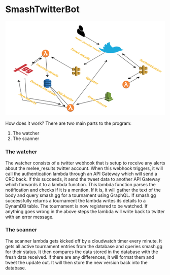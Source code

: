 # SmashTwitterBot
![Diagram](diagram.png)

How does it work?
There are two main parts to the program:
1. The watcher
2. The scanner


### The watcher
The watcher consists of a twitter webhook that is setup to receive any alerts about
the melee_results twitter account. When this webhook triggers, it will call the authentication
lambda through an API Gateway which will send a CRC back. If this succeeds, it send the tweet data
to another API Gateway which forwards it to a lambda function. This lambda function parses
the notification and checks if it is a mention. If it is, it will gather the text of the body
and query smash.gg for a tournament using GraphQL. If smash.gg successfully returns a tournament
the lambda writes its details to a DynamDB table. The tournament is now registered to be watched.
If anything goes wrong in the above steps the lambda will write back to twitter with an error message.

### The scanner
The scanner lambda gets kicked off by a cloudwatch timer every minute. It gets all
active tournament entries from the database and queries smash.gg for their status.
It then compares the data stored in the database with the fresh data received. If
there are any differences, it will format them and tweet the update out. It will then
store the new version back into the database.
